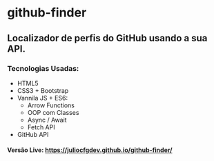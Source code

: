 # github-finder
## Localizador de perfis do GitHub usando a sua API.
### Tecnologias Usadas:
* HTML5
* CSS3 + Bootstrap
* Vannila JS + ES6:
  * Arrow Functions
  * OOP com Classes
  * Async / Await
  * Fetch API
* GitHub API
#### Versão Live: https://juliocfgdev.github.io/github-finder/
